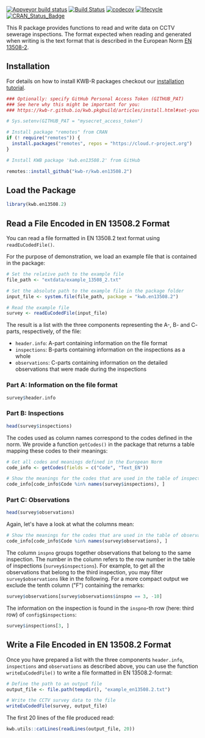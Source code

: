 [![Appveyor build status](https://ci.appveyor.com/api/projects/status/i5xx4npr86rg783h/branch/master?svg=true)](https://ci.appveyor.com/project/KWB-R/kwb-en13508-2/branch/master)
[![Build Status](https://travis-ci.org/KWB-R/kwb.en13508.2.svg?branch=master)](https://travis-ci.org/KWB-R/kwb.en13508.2)
[![codecov](https://codecov.io/github/KWB-R/kwb.en13508.2/branch/master/graphs/badge.svg)](https://codecov.io/github/KWB-R/kwb.en13508.2)
[![lifecycle](https://img.shields.io/badge/lifecycle-stable-brightgreen.svg)](https://www.tidyverse.org/lifecycle/#stable)
[![CRAN_Status_Badge](http://www.r-pkg.org/badges/version/kwb.en13508.2)](http://cran.r-project.org/package=kwb.en13508.2)

This R package provides functions to read and write data on CCTV sewerage 
inspections. The format expected when reading and generated when writing is the 
text format that is described in the European Norm 
[EN 13508-2](http://www.dwa.de/dwa/shop/shop.nsf/Produktanzeige?openform&produktid=P-DWAA-8KTG5R).

## Installation

For details on how to install KWB-R packages checkout our [installation tutorial](https://kwb-r.github.io/kwb.pkgbuild/articles/install.html).

```r
### Optionally: specify GitHub Personal Access Token (GITHUB_PAT)
### See here why this might be important for you:
### https://kwb-r.github.io/kwb.pkgbuild/articles/install.html#set-your-github_pat

# Sys.setenv(GITHUB_PAT = "mysecret_access_token")

# Install package "remotes" from CRAN
if (! require("remotes")) {
  install.packages("remotes", repos = "https://cloud.r-project.org")
}

# Install KWB package 'kwb.en13508.2' from GitHub

remotes::install_github("kwb-r/kwb.en13508.2")
```

## Load the Package

```r
library(kwb.en13508.2)
```

## Read a File Encoded in EN 13508.2 Format

You can read a file formatted in EN 13508.2 text format using 
`readEuCodedFile()`. 

For the purpose of demonstration, we load an example file that is contained 
in the package:

```r
# Set the relative path to the example file
file_path <- "extdata/example_13508_2.txt"

# Set the absolute path to the example file in the package folder
input_file <- system.file(file_path, package = "kwb.en13508.2")

# Read the example file
survey <- readEuCodedFile(input_file)
```

The result is a list with the three components representing the A-, B- and C-
parts, respectively, of the file:

* `header.info`: A-part containing information on the file format
* `inspections`: B-parts containing information on the inspections as a whole
* `observations`: C-parts containing information on the detailed observations 
that were made during the inspections

### Part A: Information on the file format

```r
survey$header.info
```

### Part B: Inspections

```r
head(survey$inspections)
```

The codes used as column names correspond to the codes defined in the norm. 
We provide a function `getCodes()` in the package that returns a table mapping 
these codes to their meanings:

```r
# Get all codes and meanings defined in the European Norm
code_info <- getCodes(fields = c("Code", "Text_EN"))

# Show the meanings for the codes that are used in the table of inspections
code_info[code_info$Code %in% names(survey$inspections), ]
```


### Part C: Observations

```r
head(survey$observations)
```

Again, let's have a look at what the columns mean:

```r
# Show the meanings for the codes that are used in the table of observations
code_info[code_info$Code %in% names(survey$observations), ]
```

The column `inspno` groups together observations that belong to the same 
inspection. The number in the column refers to the row number in the table of 
inspections (`survey$inspections`). For example, to get all the observations 
that belong to the third inspection, you may filter `survey$observations` like 
in the following. For a more compact output we exclude the tenth column ("F")
containing the remarks:

```r
survey$observations[survey$observations$inspno == 3, -10]
```

The information on the inspection is found in the `inspno`-th row 
(here: third row) of `config$inspections`:

```r
survey$inspections[3, ]
```

## Write a File Encoded in EN 13508.2 Format

Once you have prepared a list with the three components `header.info`, 
`inspections` and `observations` as described above, you can use the function
`writeEuCodedFile()` to write a file formatted in EN 13508.2-format:

```r
# Define the path to an output file
output_file <- file.path(tempdir(), "example_en13508.2.txt")

# Write the CCTV survey data to the file
writeEuCodedFile(survey, output_file)
```
The first 20 lines of the file produced read:

```r
kwb.utils::catLines(readLines(output_file, 20))
```
